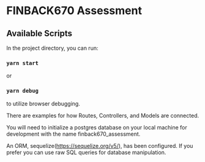 # FINBACK670 Assessment

## Available Scripts

In the project directory, you can run:

### `yarn start`

or

### `yarn debug`

to utilize browser debugging.

There are examples for how Routes, Controllers, and Models are connected.

You will need to initialize a postgres database on your local machine for development with the name finback670_assessment. 

An ORM, sequelize(https://sequelize.org/v5/), has been configured. If you prefer you can use raw SQL queries for database manipulation.
